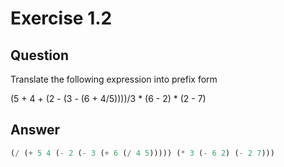 Exercise 1.2
============

## Question

Translate the following expression into prefix form

(5 + 4 + (2 - (3 - (6 + 4/5))))/3 * (6 - 2) * (2 - 7)


## Answer

```scheme
(/ (+ 5 4 (- 2 (- 3 (+ 6 (/ 4 5))))) (* 3 (- 6 2) (- 2 7)))
```
